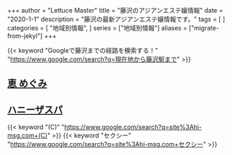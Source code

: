 +++
author = "Lettuce Master"
title = "藤沢のアジアンエステ嬢情報"
date = "2020-1-1"
description = "藤沢の最新アジアンエステ嬢情報です。"
tags = [
]
categories = [
    "地域別情報",
]
series = ["地域別情報"]
aliases = ["migrate-from-jekyl"]
+++

{{< keyword "Googleで藤沢までの経路を検索する！" "https://www.google.com/search?q=現在地から藤沢駅まで" >}}

## [恵 めぐみ](http://megumi-est.xyz/)


## [ハニーザスパ](http://hi-msg.com/honeythespa/)
{{< keyword "(C)" "https://www.google.com/search?q=site%3Ahi-msg.com+(C)" >}} {{< keyword "セクシー" "https://www.google.com/search?q=site%3Ahi-msg.com+セクシー" >}} 

